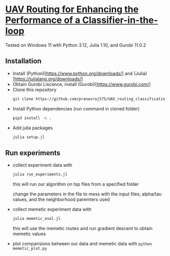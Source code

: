 # [UAV Routing for Enhancing the Performance of a Classifier-in-the-loop](https://arxiv.org/abs/2310.08828)

Tested on Windows 11 with Python 3.12, Julia 1.10, and Gurobi 11.0.2

## Installation
* Install (Python)[https://www.python.org/downloads/] and (Julia)[https://julialang.org/downloads/]
* Obtain Gurobi Liscence, install (Gurobi)[https://www.gurobi.com/]
* Clone this repository 
    ```bash
    git clone https://github.com/pranavraj575/UAV_routing_classification
    ```
* Install Python dependencies (run command in cloned folder)
    ```bash
    pip3 install -e .
    ```
* Add julia packages
    ```bash
    julia setup.jl
    ```
## Run experiments
* collect experiment data with 
    ```bash 
    julia run_experiments.jl
    ```

    this will run our algorithm on tsp files from a specified folder

    change the parameters in the file to mess with the input files, alpha/tau values, and the neighborhood paremters used
* collect memetic experiment data with 
    ```bash 
    julia memetic_eval.jl
    ```
    this will use the memetic routes and run gradient descent to obtain memetic values
* plot comparisions between our data and memetic data with `python memetic_plot.py`


